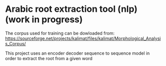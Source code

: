 # Arabic root extraction tool (nlp) (work in progress)

The corpus used for training can be dowloaded from: https://sourceforge.net/projects/kalimat/files/kalimat/Morphological_Analysis_Corpus/

This project uses an encoder decoder sequence to sequence model in order to extract the root from a given word
